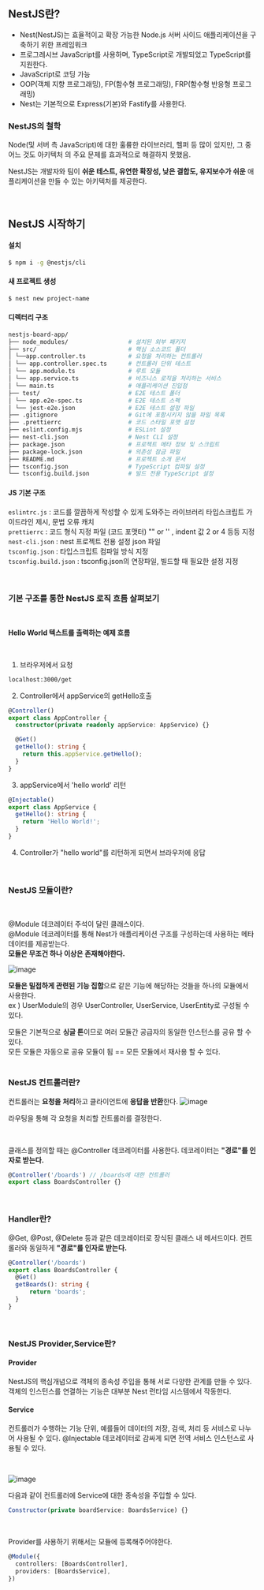 
## NestJS란?
- Nest(NestJS)는 효율적이고 확장 가능한 Node.js 서버 사이드 애플리케이션을 구축하기 위한 프레임워크
- 프로그레시브 JavaScript를 사용하며, TypeScript로 개발되었고 TypeScript를 지원한다.
- JavaScript로 코딩 가능
- OOP(객체 지향 프로그래밍), FP(함수형 프로그래밍), FRP(함수형 반응형 프로그래밍)
- Nest는 기본적으로 Express(기본)와 Fastify를 사용한다.


### NestJS의 철학
Node(및 서버 측 JavaScript)에 대한 훌륭한 라이브러리, 헬퍼 등 많이 있지만, 그 중 어느 것도 아키텍처 의 주요 문제를 효과적으로 해결하지 못했음.

NestJS는 개발자와 팀이 **쉬운 테스트, 유연한 확장성, 낮은 결합도, 유지보수가 쉬운** 애플리케이션을 만들 수 있는 아키텍처를 제공한다.

<br>

## NestJS 시작하기

#### 설치
```bash
$ npm i -g @nestjs/cli
```

#### 새 프로젝트 생성
```bash
$ nest new project-name
```

#### 디렉터리 구조
```bash
nestjs-board-app/
├── node_modules/                 # 설치된 외부 패키지
├── src/                          # 핵심 소스코드 폴더 
│ └──app.controller.ts            # 요청을 처리하는 컨트롤러 
│ └── app.controller.spec.ts      # 컨트롤러 단위 테스트 
│ └── app.module.ts               # 루트 모듈 
│ └── app.service.ts              # 비즈니스 로직을 처리하는 서비스
│ └── main.ts                     # 애플리케이션 진입점
├── test/                         # E2E 테스트 폴더 
│ └── app.e2e-spec.ts             # E2E 테스트 스펙
│ └── jest-e2e.json               # E2E 테스트 설정 파일
├── .gitignore                    # Git에 포함시키지 않을 파일 목록
├── .prettierrc                   # 코드 스타일 포맷 설정
├── eslint.config.mjs             # ESLint 설정
├── nest-cli.json                 # Nest CLI 설정
├── package.json                  # 프로젝트 메타 정보 및 스크립트
├── package-lock.json             # 의존성 잠금 파일
├── README.md                     # 프로젝트 소개 문서
├── tsconfig.json                 # TypeScript 컴파일 설정
└── tsconfig.build.json           # 빌드 전용 TypeScript 설정
```

#### JS 기본 구조

`eslintrc.js` : 코드를 깔끔하게 작성할 수 있게 도와주는 라이브러리 타입스크립트 가이드라인 제시, 문법 오류 캐치<br>
`prettierrc` : 코드 형식 지정 파일 (코드 포맷터) "" or '' , indent 값 2 or 4 등등 지정<br>
`nest-cli.json` : nest 프로젝트 전용 설정 json 파일<br>
`tsconfig.json` : 타입스크립트 컴파일 방식 지정<br>
`tsconfig.build.json` : tsconfig.json의 연장파일, 빌드할 때 필요한 설정 지정
    
<br>

### 기본 구조를 통한 NestJS 로직 흐름 살펴보기

<br>

**Hello World 텍스트를 출력하는 예제 흐름**

<br>

1. 브라우저에서 요청
```bash
localhost:3000/get
```
2. Controller에서 appService의 getHello호출
```typescript
@Controller()
export class AppController {
  constructor(private readonly appService: AppService) {}

  @Get()
  getHello(): string {
    return this.appService.getHello();
  }
}
```
3. appService에서 'hello world' 리턴
```typescript
@Injectable()
export class AppService {
  getHello(): string {
    return 'Hello World!';
  }
}
```
4. Controller가 "hello world"를 리턴하게 되면서 브라우저에 응답

<br>

### NestJS 모듈이란?
<br>

@Module 데코레이터 주석이 달린 클래스이다.<br>
@Module 데코레이터를 통해 Nest가 애플리케이션 구조를 구성하는데 사용하는 메타데이터를 제공받는다.  
**모듈은 무조건 하나 이상은 존재해야한다.**

![image](https://github.com/user-attachments/assets/cfa862da-2453-4fc5-875c-3bda94ee4a12)

**모듈은 밀접하게 관련된 기능 집합**으로 같은 기능에 해당하는 것들을 하나의 모듈에서 사용한다.  
ex ) UserModule의 경우 UserController, UserService, UserEntity로 구성될 수 있다.

모듈은 기본적으로 **싱글 톤**이므로 여러 모듈간 공급자의 동일한 인스턴스를 공유 할 수 있다.  
모든 모듈은 자동으로 공유 모듈이 됨 == 모든 모듈에서 재사용 할 수 있다.
<br>
<br>
### NestJS 컨트롤러란?

컨트롤러는 **요청을 처리**하고 클라이언트에 **응답을 반환**한다.
![image](https://github.com/user-attachments/assets/049af8a5-89f8-4667-8efe-a5da1ee0c21e)  

라우팅을 통해 각 요청을 처리할 컨트롤러를 결정한다.

<br>

클래스를 정의할 때는 @Controller 데코레이터를 사용한다.
데코레이터는 **"경로"를 인자로 받는다.**
```typescript
@Controller('/boards') // /boards에 대한 컨트롤러
export class BoardsController {}
```
<br>

### Handler란?
@Get, @Post, @Delete 등과 같은 데코레이터로 장식된 클래스 내 메서드이다.
컨트롤러와 동일하게 **"경로"를 인자로 받는다.**
```typescript
@Controller('/boards')
export class BoardsController {
  @Get()
  getBoards(): string {
      return 'boards';
  } 
}
```
<br>

### NestJS Provider,Service란?
#### Provider
NestJS의 핵심개념으로 객체의 종속성 주입을 통해 서로 다양한 관계를 만들 수 있다.
객체의 인스턴스를 연결하는 기능은 대부분 Nest 런타임 시스템에서 작동한다.

#### Service
컨트롤러가 수행하는 기능 단위, 예를들어 데이터의 저장, 검색, 처리 등 서비스로 나누어 사용될 수 있다.
@Injectable 데코레이터로 감싸게 되면 전역 서비스 인스턴스로 사용될 수 있다.

<br>

![image](https://github.com/user-attachments/assets/82114230-d03f-4a0f-a39e-cfa88589ac71)

다음과 같이 컨트롤러에 Service에 대한 종속성을 주입할 수 있다.
```typescript
Constructor(private boardService: BoardsService) {}
```
<br>

Provider를 사용하기 위해서는 모듈에 등록해주어야한다.
```typescript
@Module({
  controllers: [BoardsController],
  providers: [BoardsService],
})
```


